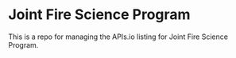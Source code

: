 # Joint Fire Science Program
This is a repo for managing the APIs.io listing for Joint Fire Science Program.